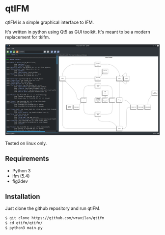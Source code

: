 # qtIFM
qtIFM is a simple graphical interface to IFM.

It's written in python using Qt5 as GUI toolkit. It's meant to be a modern replacement for tkifm.

![qtIFM](qtifm/images/screenshot.png)

Tested on linux only.

## Requirements
- Python 3
- ifm (5.4)
- fig2dev

## Installation
Just clone the github repository and run qtIFM.

    $ git clone https://github.com/wraxilan/qtifm
    $ cd qtifm/qtifm/
    $ python3 main.py
